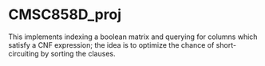 # CMSC858D_proj
This implements indexing a boolean matrix and querying for columns which satisfy a CNF expression; the idea is to optimize the chance of short-circuiting by sorting the clauses.
